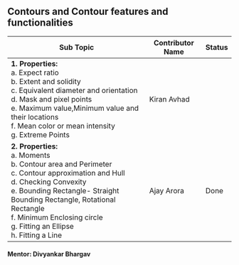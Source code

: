 ## Contours and Contour features and functionalities


| Sub Topic | Contributor Name | Status     |
| --------- | ---------------- | ---------- |
| **1\.  Properties:** <br>a. Expect ratio<br>b. Extent and solidity<br>c. Equivalent diameter and orientation<br> d. Mask and pixel points<br>e. Maximum value,Minimum value and their locations<br>f. Mean color or mean intensity<br>g. Extreme Points<br>| Kiran Avhad |
| **2\.  Properties:** <br>a. Moments<br>b. Contour area and Perimeter<br>c. Contour approximation and Hull<br> d. Checking Convexity<br>e. Bounding Rectangle- Straight Bounding Rectangle, Rotational Rectangle<br>f. Minimum Enclosing circle<br>g. Fitting an Ellipse<br>h. Fitting a Line<br>| Ajay Arora | Done


#### Mentor: Divyankar Bhargav
